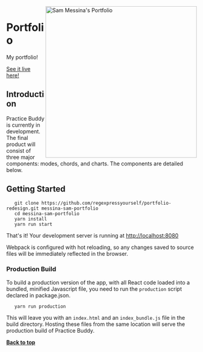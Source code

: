 <img alt="Sam Messina's Portfolio" align="right" src="https://smessina.com/images/sm_fav.png" width="400px" />

# Portfolio

My portfolio! 

[See it live here!](https://smessina.com)



## Introduction

Practice Buddy is currently in development. The final product will consist of three major components: modes, chords, and charts. The components are detailed below.


## Getting Started

```
   git clone https://github.com/regexpressyourself/portfolio-redesign.git messina-sam-portfolio 
   cd messina-sam-portfolio
   yarn install
   yarn run start
```

   That's it! Your development server is running at [http://localhost:8080](http://localhost:8080)
   
   Webpack is configured with hot reloading, so any changes saved to source files will be immediately reflected in the browser.

### Production Build

To build a production version of the app, with all React code loaded into a bundled, minified Javascript file, you need to run the `production` script declared in package.json.

```
   yarn run production
```

   This will leave you with an `index.html` and an `index_bundle.js` file in the build directory. Hosting these files from the same location will serve the production build of Practice Buddy.

**[Back to top](#table-of-contents)**



